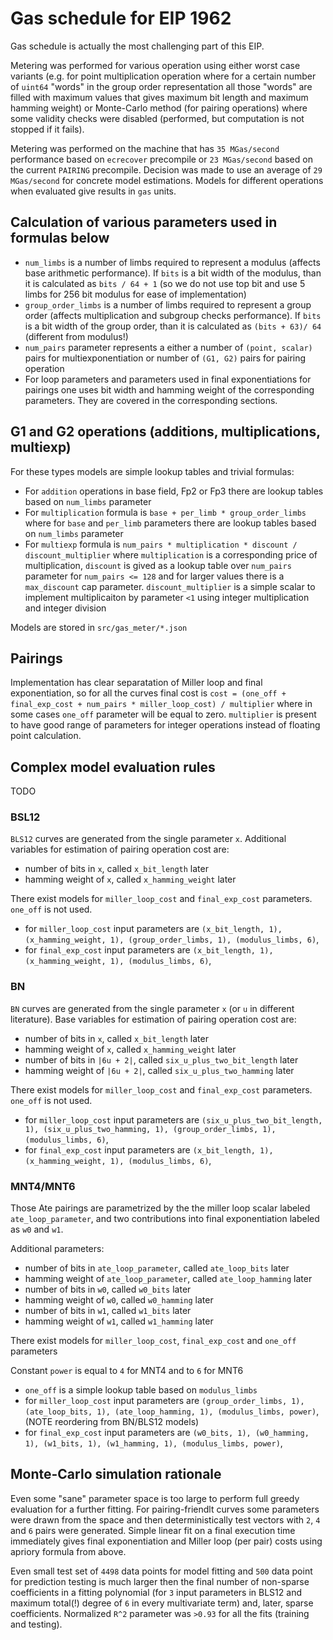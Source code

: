 # Gas schedule for EIP 1962

Gas schedule is actually the most challenging part of this EIP.

Metering was performed for various operation using either worst case variants (e.g. for point multiplication operation where for a certain number of `uint64` "words" in the group order representation all those "words" are filled with maximum values that gives maximum bit length and maximum hamming weight) or Monte-Carlo method (for pairing operations) where some validity checks were disabled (performed, but computation is not stopped if it fails).

Metering was performed on the machine that has `35 MGas/second` performance based on `ecrecover` precompile or `23 MGas/second` based on the current `PAIRING` precompile. Decision was made to use an average of `29 MGas/second` for concrete model estimations. Models for different operations when evaluated give results in `gas` units.

## Calculation of various parameters used in formulas below

- `num_limbs` is a number of limbs required to represent a modulus (affects base arithmetic performance). If `bits` is a bit width of the modulus, than it is calculated as `bits / 64 + 1` (so we do not use top bit and use 5 limbs for 256 bit modulus for ease of implementation)
- `group_order_limbs` is a number of limbs required to represent a group order (affects multiplication and subgroup checks performance). If `bits` is a bit width of the group order, than it is calculated as `(bits + 63)/ 64` (different from modulus!)
- `num_pairs` parameter represents a either a number of `(point, scalar)` pairs for multiexponentiation or number of `(G1, G2)` pairs for pairing operation
- For loop parameters and parameters used in final exponentiations for pairings one uses bit width and hamming weight of the corresponding parameters. They are covered in the corresponding sections.

## G1 and G2 operations (additions, multiplications, multiexp)

For these types models are simple lookup tables and trivial formulas:

- For `addition` operations in base field, Fp2 or Fp3 there are lookup tables based on `num_limbs` parameter
- For `multiplication` formula is `base + per_limb * group_order_limbs` where for `base` and `per_limb` parameters there are lookup tables based on `num_limbs` parameter
- For `multiexp` formula is `num_pairs * multiplication * discount / discount_multiplier` where `multiplication` is a corresponding price of multiplication, `discount` is gived as a lookup table over `num_pairs` parameter for `num_pairs <= 128` and for larger values there is a `max_discount` cap parameter. `discount_multiplier` is a simple scalar to implement multiplicaiton by parameter `<1` using integer multiplication and integer division

Models are stored in `src/gas_meter/*.json`

## Pairings

Implementation has clear separatation of Miller loop and final exponentiation, so for all the curves final cost is `cost = (one_off + final_exp_cost + num_pairs * miller_loop_cost) / multiplier` where in some cases `one_off` parameter will be equal to zero. `multiplier` is present to have good range of parameters for integer operations instead of floating point calculation.

## Complex model evaluation rules

TODO

### BSL12

`BLS12` curves are generated from the single parameter `x`. Additional variables for estimation of pairing operation cost are:
- number of bits in `x`, called `x_bit_length` later
- hamming weight of `x`, called `x_hamming_weight` later

There exist models for `miller_loop_cost` and `final_exp_cost` parameters. `one_off` is not used.

- for `miller_loop_cost` input parameters are `(x_bit_length, 1), (x_hamming_weight, 1), (group_order_limbs, 1), (modulus_limbs, 6)`, 
- for `final_exp_cost` input parameters are `(x_bit_length, 1), (x_hamming_weight, 1), (modulus_limbs, 6)`, 

### BN

`BN` curves are generated from the single parameter `x` (or `u` in different literature). Base variables for estimation of pairing operation cost are:
- number of bits in `x`, called `x_bit_length` later
- hamming weight of `x`, called `x_hamming_weight` later
- number of bits in `|6u + 2|`, called `six_u_plus_two_bit_length` later
- hamming weight of `|6u + 2|`, called `six_u_plus_two_hamming` later

There exist models for `miller_loop_cost` and `final_exp_cost` parameters. `one_off` is not used.

- for `miller_loop_cost` input parameters are `(six_u_plus_two_bit_length, 1), (six_u_plus_two_hamming, 1), (group_order_limbs, 1), (modulus_limbs, 6)`, 
- for `final_exp_cost` input parameters are `(x_bit_length, 1), (x_hamming_weight, 1), (modulus_limbs, 6)`, 

### MNT4/MNT6

Those Ate pairings are parametrized by the the miller loop scalar labeled `ate_loop_parameter`, and two contributions into final exponentiation labeled as `w0` and `w1`.

Additional parameters:

- number of bits in `ate_loop_parameter`, called `ate_loop_bits` later
- hamming weight of `ate_loop_parameter`, called `ate_loop_hamming` later
- number of bits in `w0`, called `w0_bits` later
- hamming weight of `w0`, called `w0_hamming` later
- number of bits in `w1`, called `w1_bits` later
- hamming weight of `w1`, called `w1_hamming` later


There exist models for `miller_loop_cost`, `final_exp_cost` and `one_off` parameters

Constant `power` is equal to `4` for MNT4 and to `6` for MNT6

- `one_off` is a simple lookup table based on `modulus_limbs`
- for `miller_loop_cost` input parameters are `(group_order_limbs, 1), (ate_loop_bits, 1), (ate_loop_hamming, 1), (modulus_limbs, power)`,  (NOTE reordering from BN/BLS12 models)
- for `final_exp_cost` input parameters are `(w0_bits, 1), (w0_hamming, 1), (w1_bits, 1), (w1_hamming, 1), (modulus_limbs, power)`, 

## Monte-Carlo simulation rationale

Even some "sane" parameter space is too large to perform full greedy evaluation for a further fitting. For pairing-friendlt curves some parameters were drawn from the space and then deterministically test vectors with `2`, `4` and `6` pairs were generated. Simple linear fit on a final execution time immediately gives final exponentiation and Miller loop (per pair) costs using apriory formula from above.

Even small test set of `4498` data points for model fitting and `500` data point for prediction testing is much larger then the final number of non-sparse coefficients in a fitting polynomial (for `3` input parameters in BLS12 and maximum total(!) degree of `6` in every multivariate term) and, later, sparse coefficients. Normalized `R^2` parameter was `>0.93` for all the fits (training and testing). 

